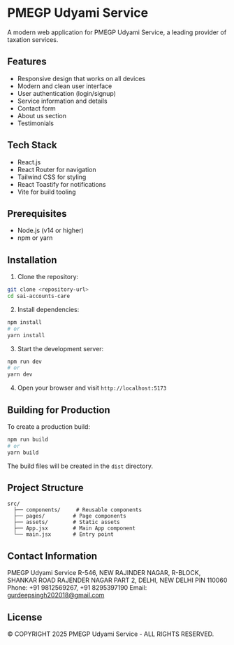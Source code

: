 # PMEGP Udyami Service

A modern web application for PMEGP Udyami Service, a leading provider of taxation services.

## Features

- Responsive design that works on all devices
- Modern and clean user interface
- User authentication (login/signup)
- Service information and details
- Contact form
- About us section
- Testimonials

## Tech Stack

- React.js
- React Router for navigation
- Tailwind CSS for styling
- React Toastify for notifications
- Vite for build tooling

## Prerequisites

- Node.js (v14 or higher)
- npm or yarn

## Installation

1. Clone the repository:
```bash
git clone <repository-url>
cd sai-accounts-care
```

2. Install dependencies:
```bash
npm install
# or
yarn install
```

3. Start the development server:
```bash
npm run dev
# or
yarn dev
```

4. Open your browser and visit `http://localhost:5173`

## Building for Production

To create a production build:

```bash
npm run build
# or
yarn build
```

The build files will be created in the `dist` directory.

## Project Structure

```
src/
  ├── components/     # Reusable components
  ├── pages/         # Page components
  ├── assets/        # Static assets
  ├── App.jsx        # Main App component
  └── main.jsx       # Entry point
```

## Contact Information

PMEGP Udyami Service
R-546, NEW RAJINDER NAGAR, R-BLOCK, SHANKAR ROAD
RAJENDER NAGAR PART 2, DELHI, NEW DELHI
PIN 110060
Phone: +91 9812569267, +91 8295397190
Email: gurdeepsingh202018@gmail.com

## License

© COPYRIGHT 2025 PMEGP Udyami Service - ALL RIGHTS RESERVED.
